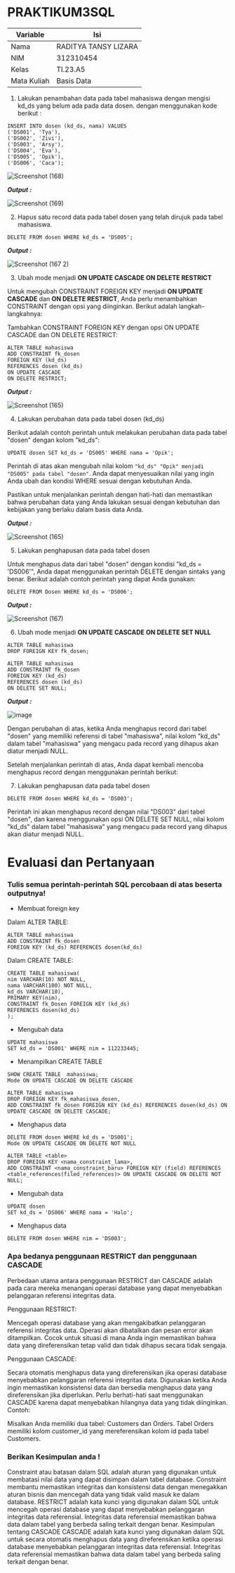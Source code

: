 # PRAKTIKUM3SQL
| Variable | Isi |
| -------- | --- |
| Nama | RADITYA TANSY LIZARA  |
| NIM | 312310454 |
| Kelas | TI.23.A5 |
| Mata Kuliah | Basis Data |

1. Lakukan penambahan data pada tabel mahasiswa dengan mengisi kd_ds yang belum ada pada data dosen.
dengan menggunakan kode berikut :
```
INSERT INTO dosen (kd_ds, nama) VALUES
('DS001', 'Tya'),
('DS002', 'Zivi'),
('DS003', 'Arsy'),
('DS004', 'Eva'),
('DS005', 'Opik'),
('DS006', 'Caca');
```

![Screenshot (168)](https://github.com/RadityaTansyLizara/PRAKTIKUM3SQL/assets/147571863/4c256128-68ff-40ab-a5c9-23e66d0b3f4f)

***Output :***

![Screenshot (169)](https://github.com/RadityaTansyLizara/PRAKTIKUM3SQL/assets/147571863/c984b31f-6fef-4873-b63c-101ebca70e45)


2. Hapus satu record data pada tabel dosen yang telah dirujuk pada tabel mahasiswa. 
```
DELETE FROM dosen WHERE kd_ds = 'DS005';
```
***Output :***

![Screenshot (167 2)](https://github.com/RadityaTansyLizara/PRAKTIKUM3SQL/assets/147571863/db3f0aee-92e4-4370-957f-749806b36ea3)

3. Ubah mode menjadi **ON UPDATE CASCADE ON DELETE RESTRICT** 

Untuk mengubah CONSTRAINT FOREIGN KEY menjadi **ON UPDATE CASCADE** dan **ON DELETE RESTRICT**, Anda perlu menambahkan CONSTRAINT dengan opsi yang diinginkan. Berikut adalah langkah-langkahnya:

Tambahkan CONSTRAINT FOREIGN KEY dengan opsi ON UPDATE CASCADE dan ON DELETE RESTRICT:
```
ALTER TABLE mahasiswa
ADD CONSTRAINT fk_dosen
FOREIGN KEY (kd_ds)
REFERENCES dosen (kd_ds)
ON UPDATE CASCADE
ON DELETE RESTRICT;
```
***Output :***

![Screenshot (165)](https://github.com/RadityaTansyLizara/PRAKTIKUM3SQL/assets/147571863/f5d8f20b-09e8-453d-bb86-448009804fa9)


4. Lakukan perubahan data pada tabel dosen (kd_ds)

Berikut adalah contoh perintah untuk melakukan perubahan data pada tabel "dosen" dengan kolom "kd_ds":
```
UPDATE dosen SET kd_ds = 'DS005' WHERE nama = 'Opik';
```
Perintah di atas akan mengubah nilai kolom `"kd_ds" "Opik" menjadi "DS005" pada tabel "dosen"`. Anda dapat menyesuaikan nilai yang ingin Anda ubah dan kondisi WHERE sesuai dengan kebutuhan Anda.

Pastikan untuk menjalankan perintah dengan hati-hati dan memastikan bahwa perubahan data yang Anda lakukan sesuai dengan kebutuhan dan kebijakan yang berlaku dalam basis data Anda.

***Output :***

![Screenshot (165)](https://github.com/RadityaTansyLizara/PRAKTIKUM3SQL/assets/147571863/ccadf860-ec96-4f2b-8b6c-9e30bc37bc20)


5. Lakukan penghapusan data pada tabel dosen

Untuk menghapus data dari tabel "dosen" dengan kondisi "kd_ds = 'DS006'", Anda dapat menggunakan perintah DELETE dengan sintaks yang benar. Berikut adalah contoh perintah yang dapat Anda gunakan:
```
DELETE FROM Dosen WHERE kd_ds = 'DS006';
```

***Output :***

![Screenshot (167)](https://github.com/RadityaTansyLizara/PRAKTIKUM3SQL/assets/147571863/73e2d170-65a3-4c62-a471-6d37c24eee60)


6. Ubah mode menjadi **ON UPDATE CASCADE ON DELETE SET NULL**
```
ALTER TABLE mahasiswa
DROP FOREIGN KEY fk_dosen;
```
```
ALTER TABLE mahasiswa
ADD CONSTRAINT fk_dosen
FOREIGN KEY (kd_ds)
REFERENCES dosen (kd_ds)
ON DELETE SET NULL;
```
***Output :***

![image](https://github.com/RadityaTansyLizara/PRAKTIKUM3SQL/assets/147571863/ccffc3c1-c294-4043-8370-034989621f6b)


Dengan perubahan di atas, ketika Anda menghapus record dari tabel "dosen" yang memiliki referensi di tabel "mahasiswa", nilai kolom "kd_ds" dalam tabel "mahasiswa" yang mengacu pada record yang dihapus akan diatur menjadi NULL.

Setelah menjalankan perintah di atas, Anda dapat kembali mencoba menghapus record dengan menggunakan perintah berikut:

7. Lakukan penghapusan data pada tabel dosen
```
DELETE FROM dosen WHERE kd_ds = 'DS003';
```
Perintah ini akan menghapus record dengan nilai "DS003" dari tabel "dosen", dan karena menggunakan opsi ON DELETE SET NULL, nilai kolom "kd_ds" dalam tabel "mahasiswa" yang mengacu pada record yang dihapus akan diatur menjadi NULL.

# Evaluasi dan Pertanyaan

### Tulis semua perintah-perintah SQL percobaan di atas beserta outputnya!

- Membuat foreign key

Dalam ALTER TABLE:
```
ALTER TABLE mahasiswa
ADD CONSTRAINT fk_dosen
FOREIGN KEY (kd_ds) REFERENCES dosen(kd_ds)
```

Dalam CREATE TABLE:
```
CREATE TABLE mahasiswa(
nim VARCHAR(10) NOT NULL,
nama VARCHAR(100) NOT NULL,
kd_ds VARCHAR(10),
PRIMARY KEY(nim),
CONSTRAINT fk_Dosen FOREIGN KEY (kd_ds)
REFERENCES dosen(kd_ds)
);
```

- Mengubah data
```
UPDATE mahasiswa
SET kd_ds = 'DS001' WHERE nim = 112233445;
```

- Menampilkan CREATE TABLE
```
SHOW CREATE TABLE  mahasiswa;
Mode ON UPDATE CASCADE ON DELETE CASCADE
```
```
ALTER TABLE mahasiswa
DROP FOREIGN KEY fk_mahasiswa_dosen,
ADD CONSTRAINT fk_dosen FOREIGN KEY (kd_ds) REFERENCES dosen(kd_ds) ON UPDATE CASCADE ON DELETE CASCADE;
```

- Menghapus data
```
DELETE FROM dosen WHERE kd_ds = 'DS001';
Mode ON UPDATE CASCADE ON DELETE NOT NULL
```
```
ALTER TABLE <table>
DROP FOREIGN KEY <nama_constraint_lama>,
ADD CONSTRAINT <nama_constraint_baru> FOREIGN KEY (field) REFERENCES <table_references(filed_references)> ON UPDATE CASCADE ON DELETE NOT NULL;
```

- Mengubah data
```
UPDATE dosen
SET kd_ds = 'DS006' WHERE nama = 'Halo';
```

- Menghapus data
```
DELETE FROM dosen WHERE nim = 'DS003';
```

### Apa bedanya penggunaan RESTRICT dan penggunaan CASCADE

Perbedaan utama antara penggunaan RESTRICT dan CASCADE adalah pada cara mereka menangani operasi database yang dapat menyebabkan pelanggaran referensi integritas data.

Penggunaan RESTRICT:

Mencegah operasi database yang akan mengakibatkan pelanggaran referensi integritas data.
Operasi akan dibatalkan dan pesan error akan ditampilkan.
Cocok untuk situasi di mana Anda ingin memastikan bahwa data yang direferensikan tetap valid dan tidak dihapus secara tidak sengaja.

Penggunaan CASCADE:

Secara otomatis menghapus data yang direferensikan jika operasi database menyebabkan pelanggaran referensi integritas data.
Digunakan ketika Anda ingin memastikan konsistensi data dan bersedia menghapus data yang direferensikan jika diperlukan.
Perlu berhati-hati saat menggunakan CASCADE karena dapat menyebabkan hilangnya data yang tidak diinginkan.
Contoh:

Misalkan Anda memiliki dua tabel: Customers dan Orders. Tabel Orders memiliki kolom customer_id yang mereferensikan kolom id pada tabel Customers.

### Berikan Kesimpulan anda !

Constraint atau batasan dalam SQL adalah aturan yang digunakan untuk membatasi nilai data yang dapat disimpan dalam tabel database. Constraint membantu memastikan integritas dan konsistensi data dengan menegakkan aturan bisnis dan mencegah data yang tidak valid masuk ke dalam database.
RESTRICT adalah kata kunci yang digunakan dalam SQL untuk mencegah operasi database yang dapat menyebabkan pelanggaran integritas data referensial. Integritas data referensial memastikan bahwa data dalam tabel yang berbeda saling terkait dengan benar.
Kesimpulan tentang CASCADE
CASCADE adalah kata kunci yang digunakan dalam SQL untuk secara otomatis menghapus data yang direferensikan ketika operasi database menyebabkan pelanggaran integritas data referensial. Integritas data referensial memastikan bahwa data dalam tabel yang berbeda saling terkait dengan benar.
